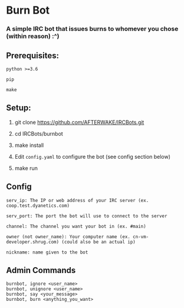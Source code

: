 # Burn Bot

### A simple IRC bot that issues burns to whomever you chose (within reason) :^)

## Prerequisites:
	
	python >=3.6

	pip 

	make


## Setup:


 1.   git clone https://github.com/AFTERWAKE/IRCBots.git

 2.   cd IRCBots/burnbot

 3.   make install

 4.   Edit ```config.yaml``` to configure the bot (see config section below)

 5.   make run



## Config
	
	serv_ip: The IP or web address of your IRC server (ex. coop.test.dyanetics.com)

	serv_port: The port the bot will use to connect to the server

	channel: The channel you want your bot in (ex. #main)

	owner (not owner_name): Your computer name (ex. cn-vm-developer.shrug.com) (could also be an actual ip)

	nickname: name given to the bot


## Admin Commands
	
	burnbot, ignore <user_name>
	burnbot, unignore <user_name>
	burnbot, say <your_message>
	burnbot, burn <anything_you_want>